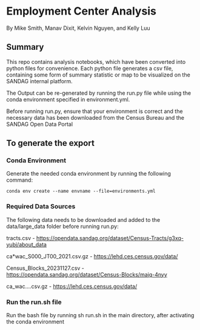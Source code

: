 # Employment Center Analysis

By Mike Smith, Manav Dixit, Kelvin Nguyen, and Kelly Luu

## Summary

This repo contains analysis notebooks, which have been converted into python files for convenience. Each python file generates a csv file, containing some form of summary statistic or map to be visualized on the SANDAG internal platform.

The Output can be re-generated by running the run.py file while using the conda environment specified in environment.yml.

Before running run.py, ensure that your environment is correct and the necessary data has been downloaded from the Census Bureau and the SANDAG Open Data Portal

## To generate the export

### Conda Environment

Generate the needed conda environment by running the following command:

```
conda env create --name envname --file=environments.yml
```

### Required Data Sources

The following data needs to be downloaded and added to the data/large_data folder before running run.py:

tracts.csv - https://opendata.sandag.org/dataset/Census-Tracts/g3xq-yubj/about_data

ca\*wac_S000_JT00_2021.csv.gz - https://lehd.ces.census.gov/data/

Census_Blocks_20231127.csv - https://opendata.sandag.org/dataset/Census-Blocks/majq-4nyy

ca_wac....csv.gz - https://lehd.ces.census.gov/data/

### Run the run.sh file

Run the bash file by running sh run.sh in the main directory, after activating the conda environment
